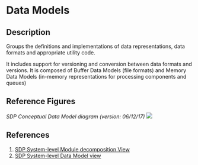 # Data Models

## Description

Groups the definitions and implementations of data representations, data
formats and appropriate utility code.

It includes support for versioning and conversion between data formats
and versions. It is composed of Buffer Data Models (file formats) and
Memory Data Models (in-memory representations for processing components and
queues)

## Reference Figures

*SDP Conceptual Data Model diagram (version: 06/12/17)*
![](https://drive.google.com/uc?id=1dzxMgjnTOGRv8BsaEG4KPMFDszISPvD-)

## References

1. [SDP System-level Module decomposition View](http://bit.ly/sdp_system_level_module_view)
1. [SDP System-level Data Model view](http://bit.ly/sdp_system_data_model_view)
